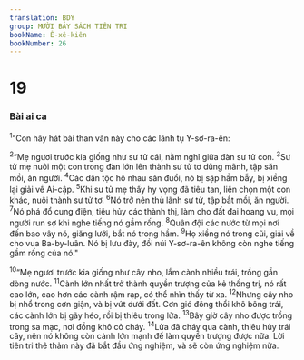```yaml
---
translation: BDY
group: MƯỜI BẢY SÁCH TIÊN TRI
bookName: Ê-xê-kiên 
bookNumber: 26
---
```


<div class="title"><h1>19</h1><h3>Bài ai ca</h3></div>
<p><sup>1</sup>“Con hãy hát bài than vãn này cho các lãnh tụ Y-sơ-ra-ên:</p><p><sup>2</sup>“Mẹ ngươi trước kia giống như sư tử cái, nằm nghỉ giữa đàn sư tử con. <sup>3</sup>Sư tử mẹ nuôi một con trong đàn lớn lên thành sư tử tơ dũng mãnh, tập săn mồi, ăn người. <sup>4</sup>Các dân tộc hô nhau săn đuổi, nó bị sập hầm bẫy, bị xiềng lại giải về Ai-cập. <sup>5</sup>Khi sư tử mẹ thấy hy vọng đã tiêu tan, liền chọn một con khác, nuôi thành sư tử tơ. <sup>6</sup>Nó trở nên thủ lãnh sư tử, tập bắt mồi, ăn người. <sup>7</sup>Nó phá đổ cung điện, tiêu hủy các thành thị, làm cho đất đai hoang vu, mọi người run sợ khi nghe tiếng nó gầm rống. <sup>8</sup>Quân đội các nước từ mọi nơi đến bao vây nó, giăng lưới, bắt nó trong hầm. <sup>9</sup>Họ xiềng nó trong cũi, giải về cho vua Ba-by-luân. Nó bị lưu đày, đồi núi Y-sơ-ra-ên không còn nghe tiếng gầm rống của nó.&#34;</p><p><sup>10</sup>“Mẹ ngươi trước kia giống như cây nho, lắm cành nhiều trái, trồng gần dòng nước. <sup>11</sup>Cành lớn nhất trở thành quyền trượng của kẻ thống trị, nó rất cao lớn, cao hơn các cành rậm rạp, có thể nhìn thấy từ xa. <sup>12</sup>Nhưng cây nho bị nhổ trong cơn giận, và bị vứt dưới đất. Cơn gió đông thổi khô bông trái, các cành lớn bị gãy héo, rồi bị thiêu trong lửa. <sup>13</sup>Bây giờ cây nho được trồng trong sa mạc, nơi đồng khô cỏ cháy. <sup>14</sup>Lửa đã cháy qua cành, thiêu hủy trái cây, nên nó không còn cành lớn mạnh để làm quyền trượng được nữa. Lời tiên tri thê thảm này đã bắt đầu ứng nghiệm, và sẽ còn ứng nghiệm nữa.</p>